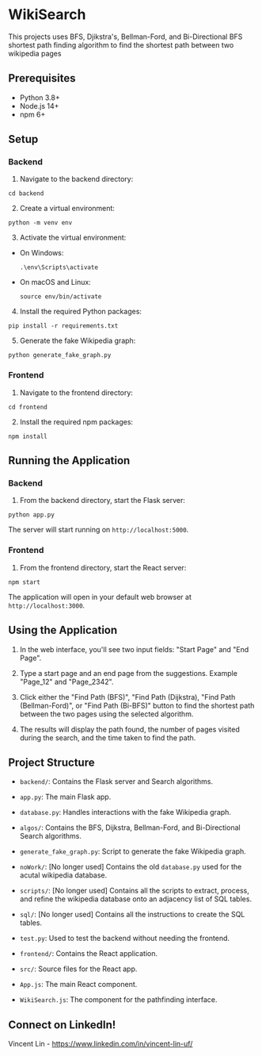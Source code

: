 # WikiSearch

This projects uses BFS, Djikstra's, Bellman-Ford, and Bi-Directional BFS shortest path finding algorithm to find the shortest path between two wikipedia pages

## Prerequisites

- Python 3.8+
- Node.js 14+
- npm 6+

## Setup

### Backend

1. Navigate to the backend directory:
```
cd backend
```

2. Create a virtual environment:
```
python -m venv env
```

3. Activate the virtual environment:
- On Windows:
  ```
  .\env\Scripts\activate
  ```
- On macOS and Linux:
  ```
  source env/bin/activate
  ```

4. Install the required Python packages:
```
pip install -r requirements.txt
```

5. Generate the fake Wikipedia graph:
```
python generate_fake_graph.py
```

### Frontend

1. Navigate to the frontend directory:
```
cd frontend
```

2. Install the required npm packages:
```
npm install
```

## Running the Application

### Backend

1. From the backend directory, start the Flask server:
```
python app.py
```

The server will start running on `http://localhost:5000`.

### Frontend

1. From the frontend directory, start the React server:
```
npm start
```

The application will open in your default web browser at `http://localhost:3000`.

## Using the Application

1. In the web interface, you'll see two input fields: "Start Page" and "End Page".

3. Type a start page and an end page from the suggestions. Example "Page_12" and "Page_2342".

4. Click either the "Find Path (BFS)", "Find Path (Dijkstra), "Find Path (Bellman-Ford)", or "Find Path (Bi-BFS)" button to find the shortest path between the two pages using the selected algorithm.

5. The results will display the path found, the number of pages visited during the search, and the time taken to find the path.

## Project Structure

- `backend/`: Contains the Flask server and Search algorithms.
- `app.py`: The main Flask app.
- `database.py`: Handles interactions with the fake Wikipedia graph.
- `algos/`: Contains the BFS, Dijkstra, Bellman-Ford, and Bi-Directional Search algorithms.
- `generate_fake_graph.py`: Script to generate the fake Wikipedia graph.
- `noWork/`: [No longer used] Contains the old `database.py` used for the acutal wikipedia database.
- `scripts/`: [No longer used] Contains all the scripts to extract, process, and refine the wikipedia database onto an adjacency list of SQL tables.
- `sql/`: [No longer used] Contains all the instructions to create the SQL tables.
- `test.py`: Used to test the backend without needing the frontend.

- `frontend/`: Contains the React application.
- `src/`: Source files for the React app.
 - `App.js`: The main React component.
 - `WikiSearch.js`: The component for the pathfinding interface.

 ## Connect on LinkedIn!

 Vincent Lin - https://www.linkedin.com/in/vincent-lin-uf/
